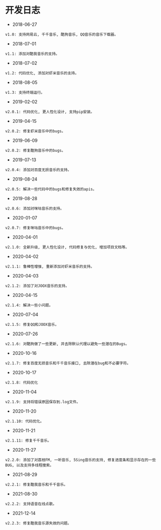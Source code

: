 # 开发日志

- 2018-06-27
```
v1.0: 支持网易云, 千千音乐, 酷狗音乐, QQ音乐的音乐下载器。
```
- 2018-07-01
```
v1.1: 添加对酷我音乐的支持。
```
- 2018-07-02
```
v1.2: 代码优化, 添加对虾米音乐的支持。
```
- 2018-08-05
```
v1.3: 支持终端运行。
```
- 2019-02-02
```
v2.0.1: 代码优化, 更人性化设计, 支持pip安装。
```
- 2019-04-15
```
v2.0.2: 修复虾米音乐中的bugs。
```
- 2019-06-09
```
v2.0.2: 修复酷狗音乐中的bugs。
```
- 2019-07-13
```
v2.0.4: 添加对百度无损音乐的支持。
```
- 2019-08-24
```
v2.0.5: 解决一些代码中的bugs和修复失效的apis。
```
- 2019-08-28
```
v2.0.6: 添加对咪咕音乐的支持。
```
- 2020-01-07
```
v2.0.7: 修复咪咕音乐中的bugs。
```
- 2020-04-01
```
v2.1.0: 全新升级, 更人性化设计, 代码修复与优化, 增加项目文档等。
```
- 2020-04-02
```
v2.1.1: 鲁棒性增强, 重新添加对虾米音乐的支持。
```
- 2020-04-03
```
v2.1.2: 添加了对JOOX音乐的支持。
```
- 2020-04-15
```
v2.1.4: 解决一些小问题。
```
- 2020-07-04
```
v2.1.5: 修复QQ和JOOX音乐。
```
- 2020-07-26
```
v2.1.6: 对酷狗做了一些更新, 并去除默认代理以避免一些潜在的Bugs。
```
- 2020-10-16
```
v2.1.7: 修复百度无损音乐和千千音乐接口, 去除潜在bug和不必要字符。
```
- 2020-10-17
```
v2.1.8: 代码优化
```
- 2020-11-04
```
v2.1.9: 支持将错误原因保存到.log文件。
```
- 2020-11-20
```
v2.1.10: 代码优化。
```
- 2020-11-21
```
v2.1.11: 修复千千音乐。
```
- 2020-11-27
```
v2.2.0: 添加了对荔枝FM, 一听音乐, 5Sing音乐的支持, 修复进度条和显示存在的一些BUG, 以及支持多线程搜索。
```
- 2021-08-29
```
v2.2.1: 修复酷我音乐和千千音乐。
```
- 2021-08-30
```
v2.2.2: 支持语音在线点歌。
```
- 2021-12-14
```
v2.2.3: 修复酷我音乐源失效的问题。
```